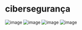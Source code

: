 # cibersegurança

![image](https://github.com/user-attachments/assets/4b2e0af7-9d4e-46c4-943f-bc8975e7cb8b)
![image](https://github.com/user-attachments/assets/357763bb-3b35-48e1-b182-7e6c4a55c0ef)
![image](https://github.com/user-attachments/assets/880fe392-23e3-4f42-87bd-289a4668006b)
![image](https://github.com/user-attachments/assets/b9b731ec-9631-4b30-af9c-ef95320a8102)
